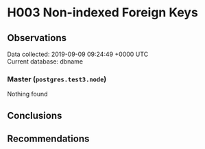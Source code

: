 # H003 Non-indexed Foreign Keys #

## Observations ##
Data collected: 2019-09-09 09:24:49 +0000 UTC  
Current database: dbname  


### Master (`postgres.test3.node`) ###



Nothing found



## Conclusions ##


## Recommendations ##

